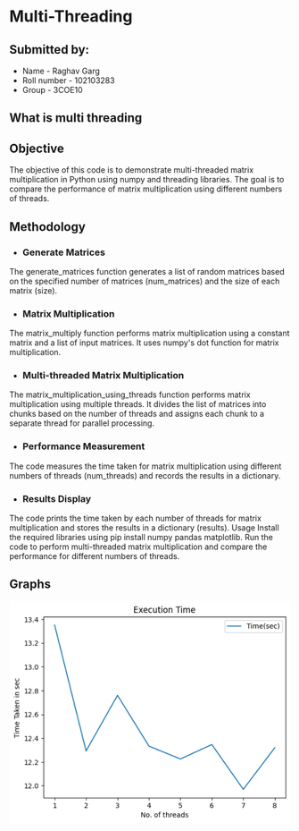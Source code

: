 # Multi-Threading
## Submitted by:
- Name - Raghav Garg
- Roll number - 102103283
- Group - 3COE10

## What is multi threading



## Objective
The objective of this code is to demonstrate multi-threaded matrix multiplication in Python using numpy and threading libraries. The goal is to compare the performance of matrix multiplication using different numbers of threads.

## Methodology
- ### Generate Matrices
The generate_matrices function generates a list of random matrices based on the specified number of matrices (num_matrices) and the size of each matrix (size).

- ### Matrix Multiplication
The matrix_multiply function performs matrix multiplication using a constant matrix and a list of input matrices. It uses numpy's dot function for matrix multiplication.

- ### Multi-threaded Matrix Multiplication
The matrix_multiplication_using_threads function performs matrix multiplication using multiple threads. It divides the list of matrices into chunks based on the number of threads and assigns each chunk to a separate thread for parallel processing.

- ### Performance Measurement
The code measures the time taken for matrix multiplication using different numbers of threads (num_threads) and records the results in a dictionary.

- ### Results Display
The code prints the time taken by each number of threads for matrix multiplication and stores the results in a dictionary (results).
Usage
Install the required libraries using pip install numpy pandas matplotlib.
Run the code to perform multi-threaded matrix multiplication and compare the performance for different numbers of threads.

## Graphs
![Output Graph](ExecutionTime.png)
